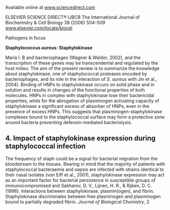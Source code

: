 
Available online at www.sciencedirect.com

ELSEVIER SCIENCE DIRECT® IJBCB
The International Journal of Biochemistry & Cell Biology 38 (2006) 504–509
www.elsevier.com/locate/biocel

Pathogens in focus

**Staphylococcus aureus: Staphylokinase**

Maria I. B
and bacteriophages (Wagner & Waldor, 2002), and the transcription of these genes may be transcendental and regulated by the host milieu. The aim of the present review is to summarize the knowledge about staphylokinase, one of staphylococcal proteases encoded by bacteriophages, and its role in the interaction of *S. aureus* with
Jin et al., 2004). Binding of HNPs to staphylokinase occurs on solid phase and in solution and results in changes of the functional properties of both molecules. HNPs in complex with staphylokinase lose their bactericidal properties, while for the abrogation of plasminogen activating capacity of staphylokinase a significant excess of
absorber of HNPs, even in the presence of excess HNPs. This suggests that plasminogen-staphylokinase complexes bound to the staphylococcal surface may form a protective zone around bacteria preventing defensin-mediated bacteriolysis.

## 4. Impact of staphylokinase expression during staphylococcal infection

The frequency of staph
could be a signal for bacterial migration from the bloodstream to the tissues. Bearing in mind that the majority of patients with staphylococcal bacteraemia and sepsis are infected with strains identical to their nasal isolates (von Eiff et al., 2001), staphylokinase expression may act as an important factor for bacterial persistence in susceptible groups of immunocompromised and
Sakharov, D. V., Lijnen, H. R., & Rijken, D. C. (1996). Interactions between staphylokinase, plasmin(ogen), and fibrin. Staphylokinase discriminates between free plasminogen and plasminogen bound to partially degraded fibrin. *Journal of Biological Chemistry*, 2